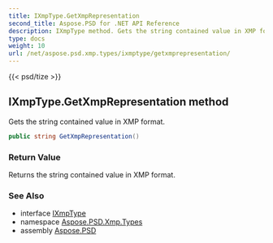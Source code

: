 ```yaml
---
title: IXmpType.GetXmpRepresentation
second_title: Aspose.PSD for .NET API Reference
description: IXmpType method. Gets the string contained value in XMP format
type: docs
weight: 10
url: /net/aspose.psd.xmp.types/ixmptype/getxmprepresentation/
---
```

{{< psd/tize >}}
## IXmpType.GetXmpRepresentation method

Gets the string contained value in XMP format.

```csharp
public string GetXmpRepresentation()
```

### Return Value

Returns the string contained value in XMP format.

### See Also

* interface [IXmpType](../)
* namespace [Aspose.PSD.Xmp.Types](../../ixmptype/)
* assembly [Aspose.PSD](../../../)


